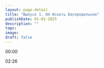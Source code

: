 ```yaml
---
layout: page-detail
title: "Выпуск 1. 04 Искать Беспредельное"
publishDate: 01-01-2025
description: ""
tags:
image:
draft: false
---
```


00:00 

02:26 

  
